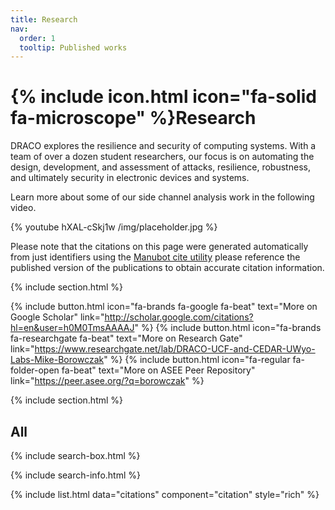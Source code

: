 ```yaml
---
title: Research
nav:
  order: 1
  tooltip: Published works
---
```


# {% include icon.html icon="fa-solid fa-microscope" %}Research

DRACO explores the resilience and security of computing systems. With a team of over a dozen student researchers, our focus is on automating the design, development, and assessment of attacks, resilience, robustness, and ultimately security in electronic devices and systems.

Learn more about some of our side channel analysis work in the following video.

{% youtube hXAL-cSkj1w /img/placeholder.jpg %}

Please note that the citations on this page were generated automatically from just identifiers using the [Manubot cite utility](https://github.com/manubot/manubot#cite) please reference the published version of the publications to obtain accurate citation information.

{% include section.html %}

{%
  include button.html
  icon="fa-brands fa-google fa-beat"
  text="More on Google Scholar"
  link="http://scholar.google.com/citations?hl=en&user=h0M0TmsAAAAJ"
%}
{%
  include button.html
  icon="fa-brands fa-researchgate fa-beat"
  text="More on Research Gate"
  link="https://www.researchgate.net/lab/DRACO-UCF-and-CEDAR-UWyo-Labs-Mike-Borowczak"
%}
{%
  include button.html
  icon="fa-regular fa-folder-open fa-beat"
  text="More on ASEE Peer Repository"
  link="https://peer.asee.org/?q=borowczak"
%}


{% include section.html %}

## All

{% include search-box.html %}

{% include search-info.html %}

{% include list.html data="citations" component="citation" style="rich" %}
